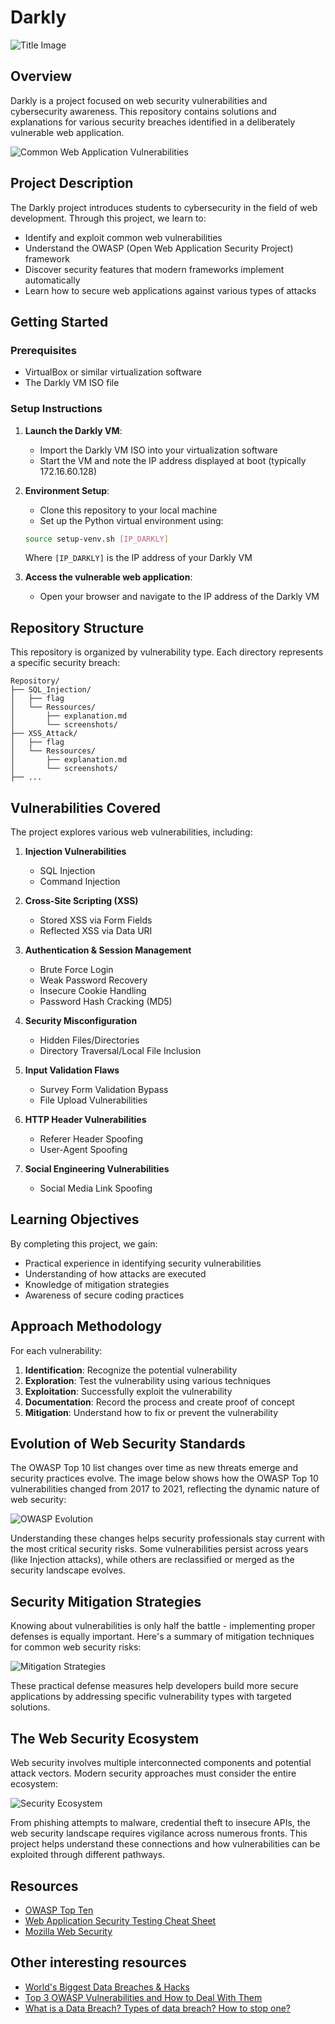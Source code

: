 # Darkly

![Title Image](./readme_images/http-security-headers.jpg)

## Overview
Darkly is a project focused on web security vulnerabilities and cybersecurity awareness. This repository contains solutions and explanations for various security breaches identified in a deliberately vulnerable web application.

![Common Web Application Vulnerabilities](./readme_images/Common-Web-application-Vulnerabilities.jpg)

## Project Description
The Darkly project introduces students to cybersecurity in the field of web development. Through this project, we learn to:

- Identify and exploit common web vulnerabilities
- Understand the OWASP (Open Web Application Security Project) framework
- Discover security features that modern frameworks implement automatically
- Learn how to secure web applications against various types of attacks

## Getting Started

### Prerequisites
- VirtualBox or similar virtualization software
- The Darkly VM ISO file

### Setup Instructions
1. **Launch the Darkly VM**:
   - Import the Darkly VM ISO into your virtualization software
   - Start the VM and note the IP address displayed at boot (typically 172.16.60.128)

2. **Environment Setup**:
   - Clone this repository to your local machine
   - Set up the Python virtual environment using:
   ```bash
   source setup-venv.sh [IP_DARKLY]
   ```
   Where `[IP_DARKLY]` is the IP address of your Darkly VM

3. **Access the vulnerable web application**:
   - Open your browser and navigate to the IP address of the Darkly VM

## Repository Structure
This repository is organized by vulnerability type. Each directory represents a specific security breach:

```
Repository/
├── SQL_Injection/
│   ├── flag
│   └── Ressources/
│       ├── explanation.md
│       └── screenshots/
├── XSS_Attack/
│   ├── flag
│   └── Ressources/
│       ├── explanation.md
│       └── screenshots/
├── ...
```

## Vulnerabilities Covered
The project explores various web vulnerabilities, including:

1. **Injection Vulnerabilities**
   - SQL Injection
   - Command Injection

2. **Cross-Site Scripting (XSS)**
   - Stored XSS via Form Fields
   - Reflected XSS via Data URI
   
3. **Authentication & Session Management**
   - Brute Force Login
   - Weak Password Recovery
   - Insecure Cookie Handling
   - Password Hash Cracking (MD5)

4. **Security Misconfiguration**
   - Hidden Files/Directories
   - Directory Traversal/Local File Inclusion
   
5. **Input Validation Flaws**
   - Survey Form Validation Bypass
   - File Upload Vulnerabilities
   
6. **HTTP Header Vulnerabilities**
   - Referer Header Spoofing
   - User-Agent Spoofing
   
7. **Social Engineering Vulnerabilities**
   - Social Media Link Spoofing

## Learning Objectives
By completing this project, we gain:

- Practical experience in identifying security vulnerabilities
- Understanding of how attacks are executed
- Knowledge of mitigation strategies
- Awareness of secure coding practices

## Approach Methodology
For each vulnerability:
1. **Identification**: Recognize the potential vulnerability
2. **Exploration**: Test the vulnerability using various techniques
3. **Exploitation**: Successfully exploit the vulnerability
4. **Documentation**: Record the process and create proof of concept
5. **Mitigation**: Understand how to fix or prevent the vulnerability

## Evolution of Web Security Standards

The OWASP Top 10 list changes over time as new threats emerge and security practices evolve. The image below shows how the OWASP Top 10 vulnerabilities changed from 2017 to 2021, reflecting the dynamic nature of web security:

![OWASP Evolution](./readme_images/risk_evolution.jpg)

Understanding these changes helps security professionals stay current with the most critical security risks. Some vulnerabilities persist across years (like Injection attacks), while others are reclassified or merged as the security landscape evolves.

## Security Mitigation Strategies

Knowing about vulnerabilities is only half the battle - implementing proper defenses is equally important. Here's a summary of mitigation techniques for common web security risks:

![Mitigation Strategies](./readme_images/risk_table.png)

These practical defense measures help developers build more secure applications by addressing specific vulnerability types with targeted solutions.

## The Web Security Ecosystem

Web security involves multiple interconnected components and potential attack vectors. Modern security approaches must consider the entire ecosystem:

![Security Ecosystem](./readme_images/data%20breach%201.jpeg)

From phishing attempts to malware, credential theft to insecure APIs, the web security landscape requires vigilance across numerous fronts. This project helps understand these connections and how vulnerabilities can be exploited through different pathways.

## Resources
- [OWASP Top Ten](https://owasp.org/www-project-top-ten/)
- [Web Application Security Testing Cheat Sheet](https://cheatsheetseries.owasp.org/)
- [Mozilla Web Security](https://developer.mozilla.org/en-US/docs/Web/Security)

## Other interesting resources
- [World's Biggest Data Breaches & Hacks](https://informationisbeautiful.net/visualizations/worlds-biggest-data-breaches-hacks/)
- [Top 3 OWASP Vulnerabilities and How to Deal With Them](https://www.zippyops.com/top-3-owasp-vulnerabilities-and-how-to-deal-with-them)
- [What is a Data Breach? Types of data breach? How to stop one?](https://www.testbytes.net/blog/what-is-data-breach/)